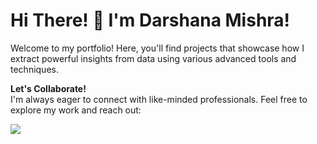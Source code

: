 # Hi There! 👋 I'm Darshana Mishra!

Welcome to my portfolio! Here, you'll find projects that showcase how I extract powerful insights from data using various advanced tools and techniques.

**Let's Collaborate!**  
I'm always eager to connect with like-minded professionals. Feel free to explore my work and reach out:

[![](https://img.shields.io/badge/Connect%20on%20LinkedIn-blue?style=for-the-badge&logo=linkedin)](https://www.linkedin.com/in/darshanamishra25/)
